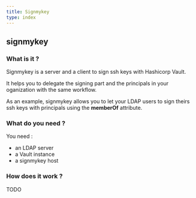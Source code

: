 ```yaml
---
title: Signmykey
type: index
---
```


## signmykey

### What is it ?

Signmykey is a server and a client to sign ssh keys with Hashicorp Vault.

It helps you to delegate the signing part and the principals in your oganization with the same workflow.

As an example, signmykey allows you to let your LDAP users to sign theirs ssh keys with principals using the **memberOf** attribute.

### What do you need ?

You need :

- an LDAP server 
- a Vault instance
- a signmykey host


### How does it work ?

TODO

